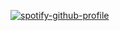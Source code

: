 [![spotify-github-profile](https://spotify-github-profile.vercel.app/api/view?uid=gd6qsnn4bzjg5tvqbksnl58q6&cover_image=true&theme=natemoo-re&bar_color=53b14f&bar_color_cover=false)](https://github.com/kittinan/spotify-github-profile)
